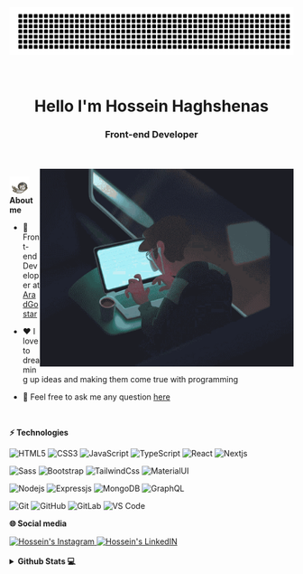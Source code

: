 ![gitartwork](./assets/gitartwork.svg)

<br />

<h1 align="center">Hello I'm Hossein Haghshenas</h1>
<h3 align="center">Front-end Developer</h3>

<br />
<br />

<img align="right" alt="GIF" src="./assets/coding.gif" width="450" height="350" />

<img height="30px" alt="html" src="./assets/icons/cat-git.gif"><b>About me</b>

- 💼 Front-end Developer at [AradGostar](/)

- ❤️ I love to dreaming up ideas and making them come true with programming

- 💬 Feel free to ask me any question [here](https://github.com/Hossein-Haghshenas/Hossein-Haghshenas/issues)

<br />

**⚡ Technologies**

![HTML5](https://img.shields.io/badge/-HTML5-%23E44D27?style=flat-square&logo=html5&logoColor=ffffff)
![CSS3](https://img.shields.io/badge/-CSS3-%231572B6?style=flat-square&logo=css3)
![JavaScript](https://img.shields.io/badge/-JavaScript-%23F7DF1C?style=flat-square&logo=javascript&logoColor=000000&labelColor=%23F7DF1C&color=%23FFCE5A)
![TypeScript](https://img.shields.io/badge/-TypeScript-007ACC?style=flat-square&logo=typescript&logoColor=white)
![React](https://img.shields.io/badge/-React-%23282C34?style=flat-square&logo=react)
![Nextjs](https://img.shields.io/badge/-Nextjs-%23282C34?style=flat-square&logo=next.js)

![Sass](https://img.shields.io/badge/-Sass-%23CC6699?style=flat-square&logo=sass&logoColor=ffffff)
![Bootstrap](https://img.shields.io/badge/-Bootstrap-%23333333?style=flat-square&logo=Bootstrap)
![TailwindCss](https://img.shields.io/badge/-TailwindCss-%231a202c?style=flat-square&logo=tailwind-css)
![MaterialUI](https://img.shields.io/badge/-MaterialUI-0081CB?style=flat-square&logo=material-UI)

![Nodejs](https://img.shields.io/badge/-Nodejs-black?style=flat-square&logo=Node.js)
![Expressjs](https://img.shields.io/badge/-Expressjs-black?style=flat-square&logo=Express.js)
![MongoDB](https://img.shields.io/badge/-MongoDB-black?style=flat-square&logo=mongodb)
![GraphQL](https://img.shields.io/badge/-GraphQL-E10098?style=flat-square&logo=graphql)

![Git](https://img.shields.io/badge/-Git-black?style=flat-square&logo=git)
![GitHub](https://img.shields.io/badge/-GitHub-181717?style=flat-square&logo=github)
![GitLab](https://img.shields.io/badge/-GitLab-FCA121?style=flat-square&logo=gitlab)
![VS Code](https://img.shields.io/badge/-VSCode-%23007ACC?style=flat-square&logo=visual-studio-code)

**🌐 Social media**

<a href="https://www.instagram.com/hossein-developer/" >
  <img alt="Hossein's Instagram" width="18px" src="https://raw.githubusercontent.com/hussainweb/hussainweb/main/icons/instagram.png" />
</a>
<a href="https://www.linkedin.com/in/hossein-haghshenas-68a3601ab/">
  <img alt="Hossein's LinkedIN" width="18px" src="https://cdn.simpleicons.org/linkedin" />
</a>

<br />
<br />

<details>
  
**<summary> Github Stats 💻</summary>**

<img align="left" src="https://github-readme-stats.vercel.app/api?username=Hossein-Haghshenas&show_icons=true&include_all_commits=true&theme=buefy&hide_border=true" alt="Hossein's github stats" />

<img align="center" src="https://github-readme-stats.vercel.app/api/top-langs/?username=Hossein-Haghshenas&layout=compact&theme=buefy&hide_border=true" />

</details>
